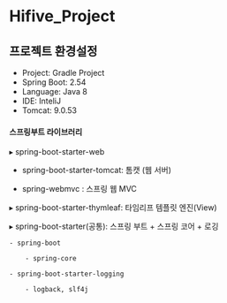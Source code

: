 # Hifive_Project

## 프로젝트 환경설정

   - Project: Gradle Project
   - Spring Boot: 2.54
   - Language: Java 8
   - IDE: InteliJ
   - Tomcat: 9.0.53
 
#### 스프링부트 라이브러리

 

▸ spring-boot-starter-web

  - spring-boot-starter-tomcat: 톰캣 (웹 서버)

  - spring-webmvc : 스프링 웹 MVC

 

▸ spring-boot-starter-thymleaf: 타임리프 템플릿 엔진(View)

▸ spring-boot-starter(공통): 스프링 부트 + 스프링 코어 + 로깅

    - spring-boot

        - spring-core

    - spring-boot-starter-logging

        - logback, slf4j
